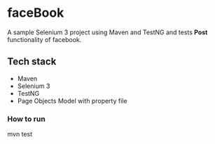 # faceBook

A sample Selenium 3 project using Maven and TestNG and tests **Post** functionality of facebook.

## Tech stack
* Maven
* Selenium 3
* TestNG
* Page Objects Model with property file

### How to run
mvn test
